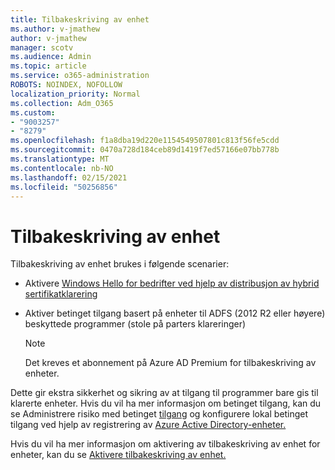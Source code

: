 ```yaml
---
title: Tilbakeskriving av enhet
ms.author: v-jmathew
author: v-jmathew
manager: scotv
ms.audience: Admin
ms.topic: article
ms.service: o365-administration
ROBOTS: NOINDEX, NOFOLLOW
localization_priority: Normal
ms.collection: Adm_O365
ms.custom:
- "9003257"
- "8279"
ms.openlocfilehash: f1a8dba19d220e1154549507801c813f56fe5cdd
ms.sourcegitcommit: 0470a728d184ceb89d1419f7ed57166e07bb778b
ms.translationtype: MT
ms.contentlocale: nb-NO
ms.lasthandoff: 02/15/2021
ms.locfileid: "50256856"
---
```

# <a name="device-writeback"></a>Tilbakeskriving av enhet

Tilbakeskriving av enhet brukes i følgende scenarier:

- Aktivere [Windows Hello for bedrifter ved hjelp av distribusjon av hybrid sertifikatklarering](https://docs.microsoft.com/windows/security/identity-protection/hello-for-business/hello-hybrid-cert-trust-prereqs#device-registration)
- Aktiver betinget tilgang basert på enheter til ADFS (2012 R2 eller høyere) beskyttede programmer (stole på parters klareringer)

    > [!NOTE]
    > Det kreves et abonnement på Azure AD Premium for tilbakeskriving av enheter.

Dette gir ekstra sikkerhet og sikring av at tilgang til programmer bare gis til klarerte enheter. Hvis du vil ha mer informasjon om betinget tilgang, kan du se Administrere risiko med betinget [tilgang](https://docs.microsoft.com/azure/active-directory/conditional-access/overview) og konfigurere lokal betinget tilgang ved hjelp av registrering av [Azure Active Directory-enheter.](https://docs.microsoft.com/azure/active-directory/devices/overview)

Hvis du vil ha mer informasjon om aktivering av tilbakeskriving av enhet for enheter, kan du se [Aktivere tilbakeskriving av enhet.](https://docs.microsoft.com/azure/active-directory/hybrid/how-to-connect-device-writeback)
